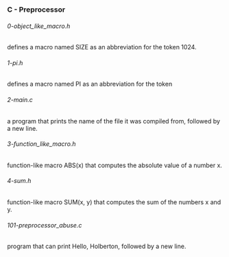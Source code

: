 ### C - Preprocessor
###### 0-object_like_macro.h
defines a macro named SIZE as an abbreviation for the token 1024.

###### 1-pi.h
defines a macro named PI as an abbreviation for the token

###### 2-main.c
a program that prints the name of the file it was compiled from,
 followed by a new line.

###### 3-function_like_macro.h
function-like macro ABS(x) that computes the absolute value of a number x.

###### 4-sum.h
function-like macro SUM(x, y) that computes the sum of the numbers x and y.

###### 101-preprocessor_abuse.c
program that can print Hello, Holberton, followed by a new line.